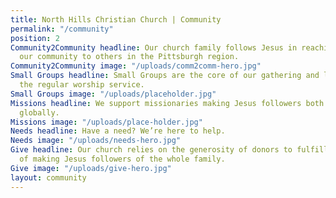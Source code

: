 ```yaml
---
title: North Hills Christian Church | Community
permalink: "/community"
position: 2
Community2Community headline: Our church family follows Jesus in reaching out from
  our community to others in the Pittsburgh region.
Community2Community image: "/uploads/comm2comm-hero.jpg"
Small Groups headline: Small Groups are the core of our gathering and learning outside
  the regular worship service.
Small Groups image: "/uploads/placeholder.jpg"
Missions headline: We support missionaries making Jesus followers both locally and
  globally.
Missions image: "/uploads/place-holder.jpg"
Needs headline: Have a need? We’re here to help.
Needs image: "/uploads/needs-hero.jpg"
Give headline: Our church relies on the generosity of donors to fulfill the mission
  of making Jesus followers of the whole family.
Give image: "/uploads/give-hero.jpg"
layout: community
---
```


